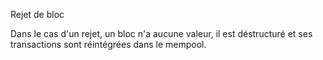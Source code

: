 Rejet de bloc

Dans le cas d'un rejet, un bloc n'a aucune valeur, il est déstructuré et ses transactions sont réintégrées dans le mempool.
